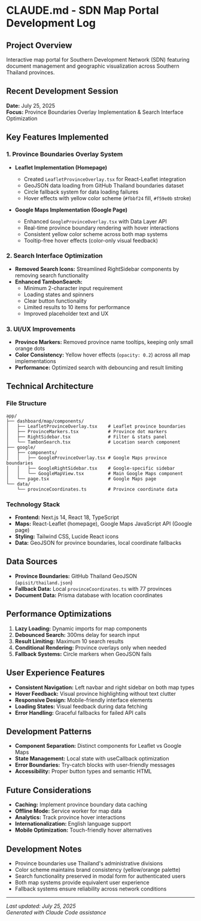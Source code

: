 # CLAUDE.md - SDN Map Portal Development Log

## Project Overview
Interactive map portal for Southern Development Network (SDN) featuring document management and geographic visualization across Southern Thailand provinces.

## Recent Development Session
**Date:** July 25, 2025  
**Focus:** Province Boundaries Overlay Implementation & Search Interface Optimization

## Key Features Implemented

### 1. Province Boundaries Overlay System
- **Leaflet Implementation (Homepage)**
  - Created `LeafletProvinceOverlay.tsx` for React-Leaflet integration
  - GeoJSON data loading from GitHub Thailand boundaries dataset
  - Circle fallback system for data loading failures
  - Hover effects with yellow color scheme (`#fbbf24` fill, `#f59e0b` stroke)

- **Google Maps Implementation (Google Page)**
  - Enhanced `GoogleProvinceOverlay.tsx` with Data Layer API
  - Real-time province boundary rendering with hover interactions
  - Consistent yellow color scheme across both map systems
  - Tooltip-free hover effects (color-only visual feedback)

### 2. Search Interface Optimization
- **Removed Search Icons:** Streamlined RightSidebar components by removing search functionality
- **Enhanced TambonSearch:** 
  - Minimum 2-character input requirement
  - Loading states and spinners
  - Clear button functionality
  - Limited results to 10 items for performance
  - Improved placeholder text and UX

### 3. UI/UX Improvements
- **Province Markers:** Removed province name tooltips, keeping only small orange dots
- **Color Consistency:** Yellow hover effects (`opacity: 0.2`) across all map implementations
- **Performance:** Optimized search with debouncing and result limiting

## Technical Architecture

### File Structure
```
app/
├── dashboard/map/components/
│   ├── LeafletProvinceOverlay.tsx    # Leaflet province boundaries
│   ├── ProvinceMarkers.tsx           # Province dot markers
│   ├── RightSidebar.tsx              # Filter & stats panel
│   └── TambonSearch.tsx              # Location search component
├── google/
│   ├── components/
│   │   ├── GoogleProvinceOverlay.tsx # Google Maps province boundaries
│   │   ├── GoogleRightSidebar.tsx    # Google-specific sidebar
│   │   └── GoogleMapView.tsx         # Main Google Maps component
│   └── page.tsx                      # Google Maps page
└── data/
    └── provinceCoordinates.ts        # Province coordinate data
```

### Technology Stack
- **Frontend:** Next.js 14, React 18, TypeScript
- **Maps:** React-Leaflet (homepage), Google Maps JavaScript API (Google page)
- **Styling:** Tailwind CSS, Lucide React icons
- **Data:** GeoJSON for province boundaries, local coordinate fallbacks

## Data Sources
- **Province Boundaries:** GitHub Thailand GeoJSON (`apisit/thailand.json`)
- **Fallback Data:** Local `provinceCoordinates.ts` with 77 provinces
- **Document Data:** Prisma database with location coordinates

## Performance Optimizations
1. **Lazy Loading:** Dynamic imports for map components
2. **Debounced Search:** 300ms delay for search input
3. **Result Limiting:** Maximum 10 search results
4. **Conditional Rendering:** Province overlays only when needed
5. **Fallback Systems:** Circle markers when GeoJSON fails

## User Experience Features
- **Consistent Navigation:** Left navbar and right sidebar on both map types
- **Hover Feedback:** Visual province highlighting without text clutter
- **Responsive Design:** Mobile-friendly interface elements
- **Loading States:** Visual feedback during data fetching
- **Error Handling:** Graceful fallbacks for failed API calls

## Development Patterns
- **Component Separation:** Distinct components for Leaflet vs Google Maps
- **State Management:** Local state with useCallback optimization
- **Error Boundaries:** Try-catch blocks with user-friendly messages
- **Accessibility:** Proper button types and semantic HTML

## Future Considerations
- **Caching:** Implement province boundary data caching
- **Offline Mode:** Service worker for map data
- **Analytics:** Track province hover interactions
- **Internationalization:** English language support
- **Mobile Optimization:** Touch-friendly hover alternatives

## Development Notes
- Province boundaries use Thailand's administrative divisions
- Color scheme maintains brand consistency (yellow/orange palette)
- Search functionality preserved in modal form for authenticated users
- Both map systems provide equivalent user experience
- Fallback systems ensure reliability across network conditions

---
*Last updated: July 25, 2025*  
*Generated with Claude Code assistance*